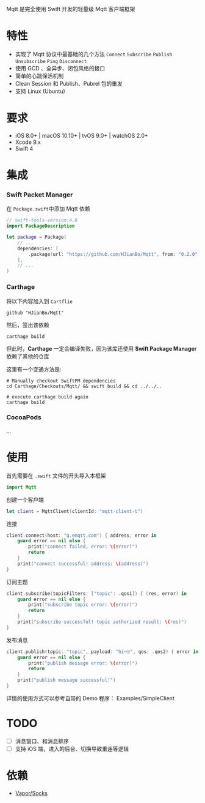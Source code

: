 Mqtt 是完全使用 Swift 开发的轻量级 Mqtt 客户端框架

# 特性
- 实现了 Mqtt 协议中最基础的几个方法 `Connect` `Subscribe` `Publish` `Unsubscribe` `Ping` `Disconnect`
- 使用 GCD 、全异步、闭包风格的接口
- 简单的心跳保活机制
- Clean Session 和 Publish、Pubrel 包的重发 
- 支持 Linux (Ubuntu)

# 要求
- iOS 8.0+ | macOS 10.10+ | tvOS 9.0+ | watchOS 2.0+
- Xcode 9.x
- Swift 4

# 集成
### Swift Packet Manager
在 `Package.swift`中添加 Mqtt 依赖
```swift
// swift-tools-version:4.0
import PackageDescription

let package = Package(
    // ...
    dependencies: [
        .package(url: "https://github.com/HJianBo/Mqtt", from: "0.2.0"),
    ],
    // ...
)
```

### Carthage
将以下内容加入到 `Cartflie`
```
github "HJianBo/Mqtt"
```

然后，签出该依赖
```
carthage build
```

但此时，**Carthage** 一定会编译失败，因为该库还使用 **Swift Package Manager** 依赖了其他的仓库

这里有一个变通方法是:
```
# Manually checkout SwiftPM dependencies
cd Carthage/Checkouts/Mqtt/ && swift build && cd ../../..

# execute carthage build again
carthage build
```

### CocoaPods
...

# 使用

首先需要在 `.swift` 文件的开头导入本框架
```swift
import Mqtt
```

创建一个客户端
```swift
let client = MqttClient(clientId: "mqtt-client-t")
```

连接
```swift
client.connect(host: "q.emqtt.com") { address, error in
    guard error == nil else {
        print("connect failed, error: \(error)")
        return
    }
    print("connect successful! address: \(address)")
}
```

订阅主题
```swift
client.subscribe(topicFilters: ["topic": .qos1]) { (res, error) in 
    guard error == nil else {
        print("subscribe topic error: \(error)")
        return
    }
    print("subscribe successful! topic authorized result: \(res)")
}
```

发布消息
```swift
client.publish(topic: "topic", payload: "hi~🙄", qos: .qos2) { error in
    guard error == nil else {
        print("publish message error: \(error)")
        return
    }
    print("publish message successful!")
}
```

详情的使用方式可以参考自带的 Demo 程序： Examples/SimpleClient

# TODO
- [ ] 消息窗口、和消息排序
- [ ] 支持 iOS 端，进入的后台、切换导致重连等逻辑

# 依赖
- [Vapor/Socks](https://github.com/vapor/socks)


